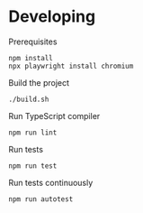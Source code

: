 # Developing

Prerequisites

    npm install
    npx playwright install chromium

Build the project

    ./build.sh

Run TypeScript compiler

    npm run lint

Run tests

    npm run test

Run tests continuously

    npm run autotest
